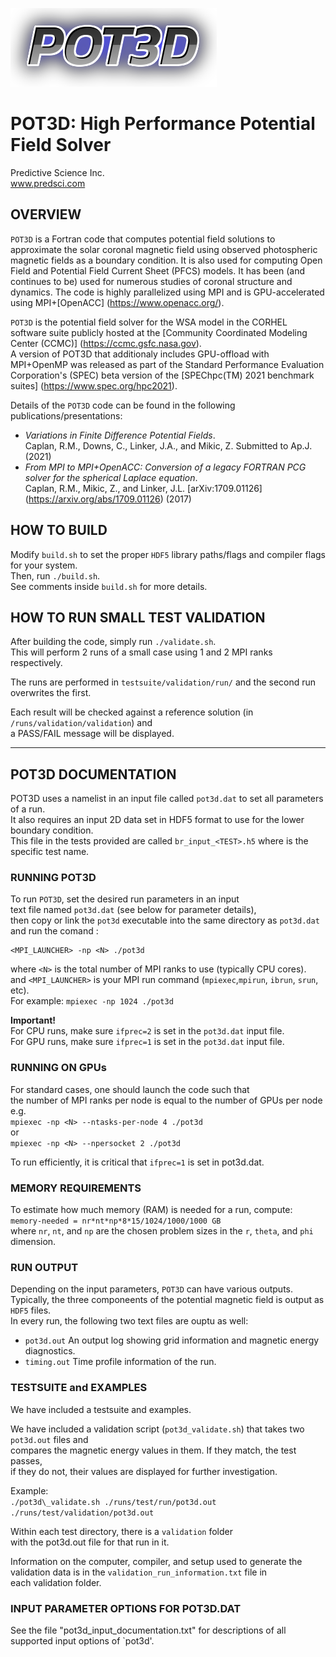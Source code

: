 ![POT3D](pot3d_logo.png)

# POT3D: High Performance Potential Field Solver #  
Predictive Science Inc.  
www.predsci.com

## OVERVIEW ##

`POT3D` is a Fortran code that computes potential field solutions 
to approximate the solar coronal magnetic field using observed 
photospheric magnetic fields as a boundary condition.  It is also 
used for computing Open Field and Potential Field Current Sheet (PFCS) models.  It has been (and continues to be) used for numerous studies of coronal
 structure and dynamics.  The code is highly parallelized using MPI and is GPU-accelerated using MPI+[OpenACC] (https://www.openacc.org/).  
 
`POT3D` is the potential field solver for the 
WSA model in the CORHEL software suite publicly hosted at 
the [Community Coordinated Modeling Center (CCMC)] (https://ccmc.gsfc.nasa.gov).  
A version of POT3D that additionaly includes GPU-offload with MPI+OpenMP was released as part of the 
Standard Performance Evaluation Corporation's (SPEC) 
beta version of the [SPEChpc(TM) 2021 
benchmark suites] (https://www.spec.org/hpc2021).  

Details of the `POT3D` code can be found in the following publications/presentations:  
 - *Variations in Finite Difference Potential Fields*.  
 Caplan, R.M., Downs, C., Linker, J.A., and Mikic, Z.  Submitted to Ap.J. (2021)  
 - *From MPI to MPI+OpenACC: Conversion of a legacy FORTRAN PCG solver for the spherical Laplace equation*.  
 Caplan, R.M., Mikic, Z., and Linker, J.L.  [arXiv:1709.01126] (https://arxiv.org/abs/1709.01126) (2017)

## HOW TO BUILD ##

Modify `build.sh` to set the proper `HDF5` library paths/flags 
and compiler flags for your system.  
Then, run `./build.sh`.  
See comments inside `build.sh` for more details.  

## HOW TO RUN SMALL TEST VALIDATION ##

After building the code, simply run `./validate.sh`.  
This will perform 2 runs of a small case using 1 and 2 MPI ranks respectively.

The runs are performed in `testsuite/validation/run/` and the second run overwrites the first.

Each result will be checked against a reference solution (in `/runs/validation/validation`) and  
a PASS/FAIL message will be displayed.

--------------------

## POT3D DOCUMENTATION ##

POT3D uses a namelist in an input file called `pot3d.dat` to set all parameters of a run.  
It also requires an input 2D data set in HDF5 format to use for the lower boundary condition.  
This file in the tests provided are called `br_input_<TEST>.h5` where <TEST> is the specific test name.

### RUNNING POT3D ###

To run `POT3D`, set the desired run parameters in an input  
text file named `pot3d.dat` (see below for parameter details),  
then copy or link the `pot3d` executable into the same directory as `pot3d.dat`  
and run the comand :  
  
    <MPI_LAUNCHER> -np <N> ./pot3d
  
where `<N>` is the total number of MPI ranks to use (typically CPU cores).  
and `<MPI_LAUNCHER>` is your MPI run command (`mpiexec`,`mpirun`, `ibrun`, `srun`, etc).  
For example:  `mpiexec -np 1024 ./pot3d`

**Important!**  
For CPU runs, make sure `ifprec=2` is set in the `pot3d.dat` input file.  
For GPU runs, make sure `ifprec=1` is set in the `pot3d.dat` input file.

### RUNNING ON GPUs ###

For standard cases, one should launch the code such that  
the number of MPI ranks per node is equal to the number of GPUs per node  
e.g.  
`mpiexec -np <N> --ntasks-per-node 4 ./pot3d`  
or  
`mpiexec -np <N> --npersocket 2 ./pot3d`   

To run efficiently, it is critical that `ifprec=1` is set in pot3d.dat.
      
### MEMORY REQUIREMENTS ###

To estimate how much memory (RAM) is needed for a run, compute:  
    `memory-needed = nr*nt*np*8*15/1024/1000/1000 GB`  
where `nr`, `nt`, and `np` are the chosen problem sizes in the `r`, `theta`, and `phi` dimension.

### RUN OUTPUT ###

Depending on the input parameters, `POT3D` can have various outputs.  
Typically, the three componeents of the potential magnetic field is output as `HDF5` files.  
In every run, the following two text files are ouptu as well:  

 - `pot3d.out`      An output log showing grid information and magnetic energy diagnostics.  
 - `timing.out`     Time profile information of the run.
      

### TESTSUITE and EXAMPLES ###

We have included a testsuite and examples.
      
We have included a validation script (`pot3d_validate.sh`) that takes two `pot3d.out` files and  
compares the magnetic energy values in them.  If they match, the test passes,  
if they do not, their values are displayed for further investigation.  

Example:  
`./pot3d\_validate.sh ./runs/test/run/pot3d.out ./runs/test/validation/pot3d.out`  

Within each test directory, there is a `validation` folder  
with the pot3d.out file for that run in it.

Information on the computer, compiler, and setup used to generate the  
validation data is in the `validation_run_information.txt` file in  
each validation folder.


### INPUT PARAMETER OPTIONS FOR POT3D.DAT ###
      
See the file "pot3d\_input\_documentation.txt" for descriptions
of all supported input options of `pot3d'.

      
      
